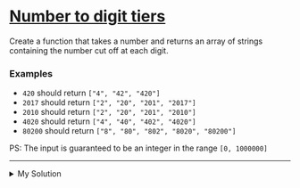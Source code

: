 # [Number to digit tiers](https://www.codewars.com/kata/586bca7fa44cfc833e00005c)

Create a function that takes a number and returns an array of strings containing the number cut off at each digit.

### Examples

- `420` should return `["4", "42", "420"]`
- `2017` should return `["2", "20", "201", "2017"]`
- `2010` should return `["2", "20", "201", "2010"]`
- `4020` should return `["4", "40", "402", "4020"]`
- `80200` should return `["8", "80", "802", "8020", "80200"]`

PS: The input is guaranteed to be an integer in the range `[0, 1000000]`

---

<details><summary>My Solution</summary>

```js
function createArrayOfTiers(num) {
  let output = [];

  for (let i = 0; i < `${num}`.length; i++) {
    output.push(`${num}`.slice(0, i + 1));
  }

  return output;
}
```

</details>
